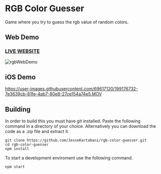 # RGB Color Guesser
Game where you try to guess the rgb value of random colors.

## Web Demo
### [LIVE WEBSITE](https://rgb-color-guesser.web.app/)
![rgbWebDemo](https://user-images.githubusercontent.com/69617120/199176651-0b8c41ae-1d04-4502-8bc2-fd5b7925b100.PNG)

## iOS Demo
https://user-images.githubusercontent.com/69617120/199176732-7e3639cb-81fe-4ab7-80e8-27ce154a74e5.MOV

## Building

In order to build this you must have git installed. Paste the following command in a directory of your choice.
Alternatively you can download the code as a .zip file and extract it.

~~~git
git clone https://github.com/JesseKartabani/rgb-color-guesser.git
cd rgb-color-guesser
npm install
~~~

To start a development enviroment use the following command.

~~~npm
npm start
~~~
